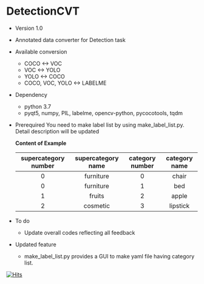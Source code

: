 # DetectionCVT
  - Version 1.0
  - Annotated data converter for Detection task
  - Available conversion
    - COCO <-> VOC
    - VOC <-> YOLO
    - YOLO <-> COCO
    - COCO, VOC, YOLO <-> LABELME
  - Dependency
    - python 3.7
    - pyqt5, numpy, PIL, labelme, opencv-python, pycocotools, tqdm
  - Prerequired
    You need to make label list by using make_label_list.py. Detail description will be updated
      
      **Content of Example**
  
      | supercategory number | supercategory name | category number | category name | 
      |:---:|:---:|:---:|:---:|
      |0|furniture|0|chair|
      |0|furniture|1|bed|
      |1|fruits|2|apple|
      |2|cosmetic|3|lipstick|
 - To do
   - Update overall codes reflecting all feedback
 - Updated feature
   - make_label_list.py provides a GUI to make yaml file having category list.

[![Hits](https://hits.seeyoufarm.com/api/count/incr/badge.svg?url=https%3A%2F%2Fgithub.com%2Fplanemanner&count_bg=%2379C83D&title_bg=%23555555&icon=&icon_color=%23E7E7E7&title=hits&edge_flat=false)](https://hits.seeyoufarm.com)
